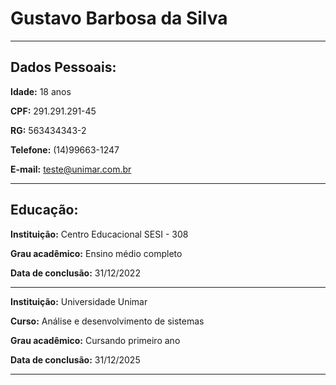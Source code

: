 
# Gustavo Barbosa da Silva

---

## Dados Pessoais:

**Idade:** 18 anos

**CPF:** 291.291.291-45

**RG:** 563434343-2

**Telefone:** (14)99663-1247

**E-mail:** teste@unimar.com.br

---

## Educação:

**Instituição:** Centro Educacional SESI - 308

**Grau acadêmico:** Ensino médio completo

**Data de conclusão:** 31/12/2022

---

**Instituição:** Universidade Unimar

**Curso:** Análise e desenvolvimento de sistemas

**Grau acadêmico:** Cursando primeiro ano

**Data de conclusão:** 31/12/2025

---




